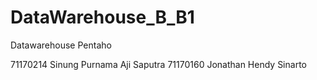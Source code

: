 # DataWarehouse_B_B1
Datawarehouse Pentaho

71170214 Sinung Purnama Aji Saputra
71170160 Jonathan Hendy Sinarto
